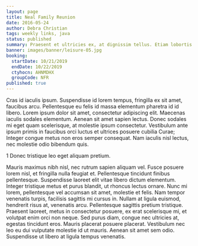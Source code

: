 ```yaml
---
layout: page
title: Neal Family Reunion
date: 2016-05-24
author: Debra Christian
tags: weekly links, java
status: published
summary: Praesent et ultricies ex, at dignissim tellus. Etiam lobortis ex.
banner: images/banner/leisure-05.jpg
booking:
  startDate: 10/21/2019
  endDate: 10/22/2019
  ctyhocn: AHNMDHX
  groupCode: NFR
published: true
---
```

Cras id iaculis ipsum. Suspendisse id lorem tempus, fringilla ex sit amet, faucibus arcu. Pellentesque eu felis id massa elementum pharetra id id libero. Lorem ipsum dolor sit amet, consectetur adipiscing elit. Maecenas iaculis sodales elementum. Aenean sit amet sapien lectus. Donec sodales mi eget quam scelerisque, at molestie ipsum consectetur. Vestibulum ante ipsum primis in faucibus orci luctus et ultrices posuere cubilia Curae; Integer congue metus non eros semper consequat. Nam iaculis nisl lectus, nec molestie odio bibendum quis.

1 Donec tristique leo eget aliquam pretium.

Mauris maximus nibh nisl, nec rutrum sapien aliquam vel. Fusce posuere lorem nisl, et fringilla nulla feugiat et. Pellentesque tincidunt finibus pellentesque. Suspendisse laoreet elit vitae libero dictum elementum. Integer tristique metus et purus blandit, ut rhoncus lectus ornare. Nunc mi lorem, pellentesque vel accumsan sit amet, molestie et felis. Nam tempor venenatis turpis, facilisis sagittis mi cursus in. Nullam at ligula euismod, hendrerit risus at, venenatis arcu. Pellentesque sagittis pretium tristique. Praesent laoreet, metus in consectetur posuere, ex erat scelerisque mi, et volutpat enim orci non neque. Sed purus diam, congue nec ultricies at, egestas tincidunt eros. Mauris placerat posuere placerat. Vestibulum nec leo eu dui vulputate molestie id ut mauris. Aenean sit amet sem odio. Suspendisse ut libero at ligula tempus venenatis.
